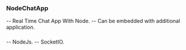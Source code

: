### NodeChatApp 
-- Real Time Chat App  With Node.
-- Can be embedded with additional application.
###
-- NodeJs.
-- SocketIO.
